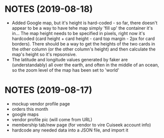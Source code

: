 # NOTES (2019-08-18)
* Added Google map, but it's height is hard-coded - so far, there doesn't appear to be a way to have tehe map simply 'fill up' the container it's in... The map height needs to be specified in pixels, right now it's hardcoded (card height + card height - card top margin - 2px for card borders). There should be a way to get the heights of the two cards in the other column (or the other column's height) and then calculate the map's height so it's repsonsive.
* The latitude and longitude values generated by faker are (understandably) all over the earth, and often in the middle of an ocean, so the zoom level of the map has been set to 'world'


# NOTES (2019-08-17)
* mockup vendor profile page
* orders this month
* google maps
* vendor profile pic (will come from URL)
* membership tab/new page (for vendor to vire Cuiseek account info)
* hardcode any needed data into a JSON file, and import it 



